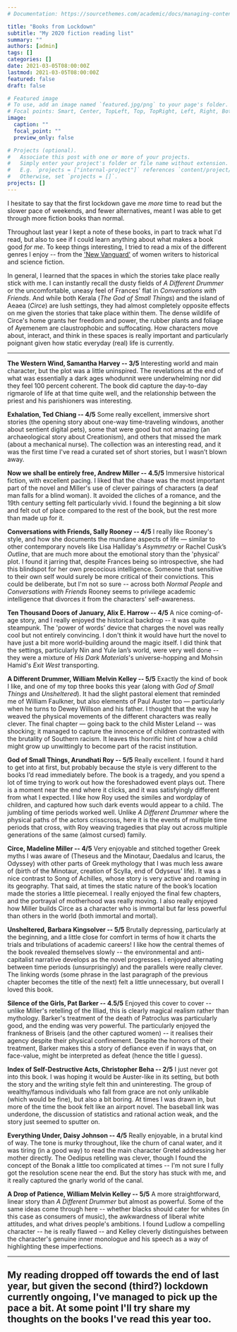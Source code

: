 ```yaml
---
# Documentation: https://sourcethemes.com/academic/docs/managing-content/

title: "Books from Lockdown"
subtitle: "My 2020 fiction reading list"
summary: ""
authors: [admin]
tags: []
categories: []
date: 2021-03-05T08:00:00Z
lastmod: 2021-03-05T08:00:00Z
featured: false
draft: false

# Featured image
# To use, add an image named `featured.jpg/png` to your page's folder.
# Focal points: Smart, Center, TopLeft, Top, TopRight, Left, Right, BottomLeft, Bottom, BottomRight.
image:
  caption: ""
  focal_point: ""
  preview_only: false

# Projects (optional).
#   Associate this post with one or more of your projects.
#   Simply enter your project's folder or file name without extension.
#   E.g. `projects = ["internal-project"]` references `content/project/deep-learning/index.md`.
#   Otherwise, set `projects = []`.
projects: []
---
```

I hesitate to say that the first lockdown gave me *more* time to read but the slower pace of weekends, and fewer alternatives, meant I was able to get through more fiction books than normal.

Throughout last year I kept a note of these books, in part to track what I'd read, but also to see if I could learn anything about what makes a book good *for me*. To keep things interesting, I tried to read a mix of the different genres I enjoy -- from the ['New Vanguard'](https://www.nytimes.com/2018/03/05/books/vanguard-books-by-women-in-21st-century.html) of women writers to historical and science fiction. 

In general, I learned that the spaces in which the stories take place really stick with me. I can instantly recall the dusty fields of *A Different Drummer* or the uncomfortable, uneasy feel of Frances' flat in *Conversations with Friends*. And while both Kerala (*The God of Small Things*) and the island of Aeaea (*Circe*) are lush settings, they had almost completely opposite effects on me given the stories that take place within them. The dense wildlife of Circe's home grants her freedom and power, the rubber plants and foliage of Ayemenem are claustrophobic and suffocating. How characters move about, interact, and think in these spaces is really important and particularly poignant given how static everyday (real) life is currently.

---

**The Western Wind, Samantha Harvey -- 3/5**
Interesting world and main character, but the plot was a little uninspired. The revelations at the end of what was essentially a dark ages whodunnit were underwhelming nor did they feel 100 percent coherent. The book did capture the day-to-day rigmarole of life at that time quite well, and the relationship between the priest and his parishioners was interesting.

**Exhalation, Ted Chiang -- 4/5**
Some really excellent, immersive short stories (the opening story about one-way time-traveling windows, another about sentient digital pets), some that were good but not amazing (an archaeological story about Creationism), and others that missed the mark (about a mechanical nurse). The collection was an interesting read, and it was the first time I've read a curated set of short stories, but I wasn’t blown away.

**Now we shall be entirely free, Andrew Miller -- 4.5/5**
Immersive historical fiction, with excellent pacing. I liked that the chase was the most important part of the novel and Miller's use of clever pairings of characters (a deaf man falls for a blind woman). It avoided the cliches of a romance, and the 19th century setting felt particularly vivid. I found the beginning a bit slow and felt out of place compared to the rest of the book, but the rest more than made up for it.

**Conversations with Friends, Sally Rooney -- 4/5**
I really like Rooney's style, and how she documents the mundane aspects of life — similar to other contemporary novels like Lisa Halliday's *Asymmetry* or Rachel Cusk’s *Outline*, that are much more about the emotional story than the 'physical' plot. I found it jarring that, despite Frances being so introspective, she had this blindspot for her own precocious intelligence. Someone that sensitive to their own self would surely be more critical of their convictions. This could be deliberate, but I'm not so sure -- across both *Normal People* and *Conversations with Friends* Rooney seems to privilege academic intelligence that divorces it from the characters' self-awareness.

**Ten Thousand Doors of January, Alix E. Harrow -- 4/5**
A nice coming-of-age story, and I really enjoyed the historical backdrop -- it was quite steampunk. The 'power of words’ device that charges the novel was really cool but not entirely convincing. I don't think it would have hurt the novel to have just a bit more world-building around the magic itself. I did think that the settings, particularly Nin and Yule Ian’s world, were very well done -- they were a mixture of *His Dark Materials*'s universe-hopping and Mohsin Hamid's *Exit West* transporting.

**A Different Drummer, William Melvin Kelley --  5/5**
Exactly the kind of book I like, and one of my top three books this year (along with *God of Small Things* and *Unsheltered*). It had the slight pastoral element that reminded me of William Faulkner, but also elements of Paul Auster too — particularly when he turns to Dewey Willson and his father. I thought that the way he weaved the physical movements of the different characters was really clever. The final chapter — going back to the child Mister Leland -- was shocking; it managed to capture the innocence of children contrasted with the brutality of Southern racism. It leaves this horrific hint of how a child might grow up unwittingly to become part of the racist institution.

**God of Small Things, Arundhati Roy -- 5/5**
Really excellent. I found it hard to get into at first, but probably because the style is very different to the books I’d read immediately before. The book is a tragedy, and you spend a lot of time trying to work out how the foreshadowed event plays out. There is a moment near the end where it clicks, and it was satisfyingly different from what I expected.  I like how Roy used the similes and wordplay of children, and captured how such dark events would appear to a child. The jumbling of time periods worked well. Unlike *A Different Drummer* where the physical paths of the actors crisscross, here it is the events of multiple time periods that cross, with Roy weaving tragedies that play out across multiple generations of the same (almost cursed) family.

**Circe, Madeline Miller -- 4/5**
Very enjoyable and stitched together Greek myths I was aware of (Theseus and the Minotaur, Daedalus and Icarus, the Odyssey) with other parts of Greek mythology that I was much less aware of (birth of the Minotaur, creation of Scylla, end of Odyseus’ life). It was a nice contrast to Song of Achilles, whose story is very active and roaming in its geography. That said, at times the static nature of the book’s location made the stories a little piecemeal. I really enjoyed the final few chapters, and the portrayal of motherhood was really moving. I also really enjoyed how Miller builds Circe as a character who is immortal but far less powerful than others in the world (both immortal and mortal).

**Unsheltered, Barbara Kingsolver -- 5/5**
Brutally depressing, particularly at the beginning, and a little close for comfort in terms of how it charts the trials and tribulations of academic careers! I like how the central themes of the book revealed themselves slowly -- the environmental and anti-capitalist narrative develops as the novel progresses. I enjoyed alternating between time periods (unsurprisingly) and the parallels were really clever. The linking words (some phrase in the last paragraph of the previous chapter becomes the title of the next) felt a little unnecessary, but overall I loved this book.

**Silence of the Girls, Pat Barker -- 4.5/5**
Enjoyed this cover to cover -- unlike Miller's retelling of the Illiad, this is clearly magical realism rather than mythology. Barker's treatment of the death of Patroclus was particularly good, and the ending was very powerful. The particularly enjoyed the frankness of Briseis (and the other captured women) -- it realises their agency despite their physical confinement. Despite the horrors of their treatment, Barker makes this a story of defiance even if in ways that, on face-value, might be interpreted as defeat (hence the title I guess).

**Index of Self-Destructive Acts, Christopher Beha  --  2/5**
I just never got into this book. I was hoping it would be Auster-like in its setting, but both the story and the writing style felt thin and uninteresting. The group of wealthy/famous individuals who fall from grace are not only unlikable (which would be fine), but also a bit boring. At times I was drawn in, but more of the time the book felt like an airport novel. The baseball link was underdone, the discussion of statistics and rational action weak, and the story just seemed to sputter on.

**Everything Under, Daisy Johnson -- 4/5**
Really enjoyable, in a brutal kind of way. The tone is murky throughout, like the churn of canal water, and it was tiring (in a good way) to read the main character Gretel addressing her mother directly. The Oedipus retelling was clever, though I found the concept of the Bonak a little too complicated at times -- I'm not sure I fully got the resolution scene near the end. But the story has stuck with me, and it really captured the gnarly world of the canal.

**A Drop of Patience, William Melvin Kelley -- 5/5**
A more straightforward, linear story than *A Different Drummer* but almost as powerful. Some of the same ideas come through here -- whether blacks should cater for whites (in this case as consumers of music), the awkwardness of liberal white attitudes, and what drives people's ambitions. I found Ludlow a compelling character -- he is really flawed -- and Kelley cleverly distinguishes between the character's genuine inner monologue and his speech as a way of highlighting these imperfections.

---
My reading dropped off towards the end of last year, but given the second (third?) lockdown currently ongoing, I've managed to pick up the pace a bit. At some point I'll try share my thoughts on the books I've read this year too.
---